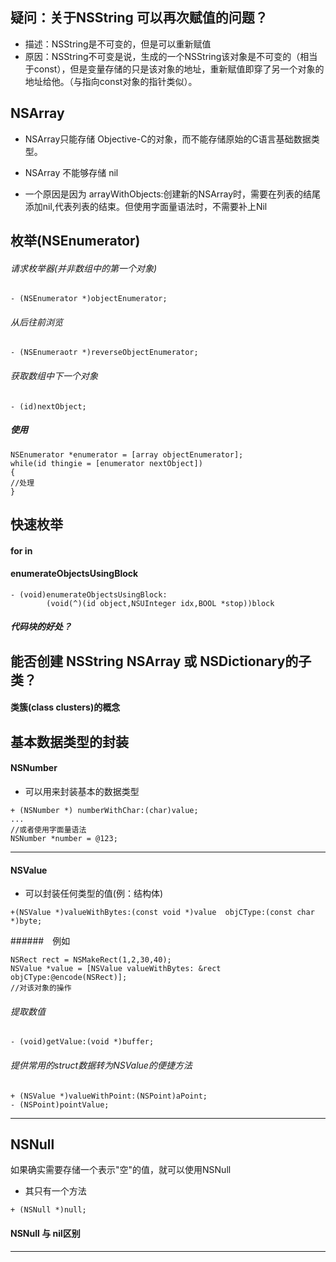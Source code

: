 ## 疑问：关于NSString 可以再次赋值的问题？

- 描述：NSString是不可变的，但是可以重新赋值
- 原因：NSString不可变是说，生成的一个NSString该对象是不可变的（相当于const），但是变量存储的只是该对象的地址，重新赋值即穿了另一个对象的地址给他。（与指向const对象的指针类似）。

## NSArray

- NSArray只能存储 Objective-C的对象，而不能存储原始的C语言基础数据类型。

- NSArray 不能够存储 nil

 - 一个原因是因为 arrayWithObjects:创建新的NSArray时，需要在列表的结尾添加nil,代表列表的结束。但使用字面量语法时，不需要补上Nil

## 枚举(NSEnumerator)

###### 请求枚举器(并非数组中的第一个对象)

```
- (NSEnumerator *)objectEnumerator;
```

###### 从后往前浏览

```
- (NSEnumeraotr *)reverseObjectEnumerator;
```

###### 获取数组中下一个对象

```
- (id)nextObject;
```

##### 使用

```
NSEnumerator *enumerator = [array objectEnumerator];
while(id thingie = [enumerator nextObject])
{
//处理
}
```

## 快速枚举
#### for in
#### enumerateObjectsUsingBlock

```
- (void)enumerateObjectsUsingBlock:
        (void(^)(id object,NSUInteger idx,BOOL *stop))block
```

##### 代码块的好处？

## 能否创建 NSString NSArray 或 NSDictionary的子类？
#### 类簇(class clusters)的概念

## 基本数据类型的封装
#### NSNumber
- 可以用来封装基本的数据类型

```
+ (NSNumber *) numberWithChar:(char)value;
...
//或者使用字面量语法
NSNumber *number = @123;
```
---
#### NSValue
- 可以封装任何类型的值(例：结构体)

```
+(NSValue *)valueWithBytes:(const void *)value  objCType:(const char *)byte;
```
######　例如

```
NSRect rect = NSMakeRect(1,2,30,40);
NSValue *value = [NSValue valueWithBytes: &rect objCType:@encode(NSRect)];
//对该对象的操作
```
###### 提取数值

```
- (void)getValue:(void *)buffer;
```

###### 提供常用的struct数据转为NSValue的便捷方法

```
+ (NSValue *)valueWithPoint:(NSPoint)aPoint;
- (NSPoint)pointValue;
```
---
## NSNull
如果确实需要存储一个表示"空"的值，就可以使用NSNull
- 其只有一个方法

```
+ (NSNull *)null;
```

#### NSNull 与 nil区别
---